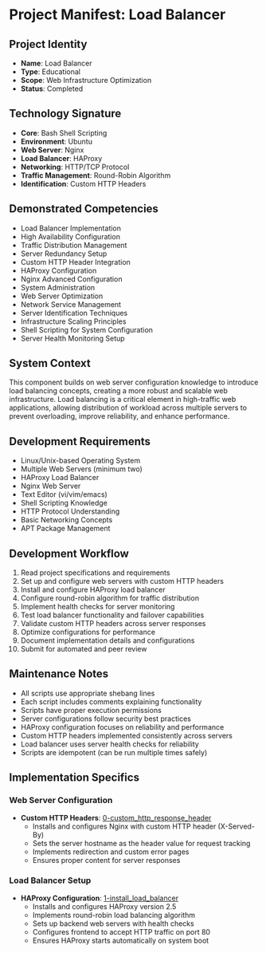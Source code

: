 # Project Manifest: Load Balancer

## Project Identity
- **Name**: Load Balancer
- **Type**: Educational
- **Scope**: Web Infrastructure Optimization
- **Status**: Completed

## Technology Signature
- **Core**: Bash Shell Scripting
- **Environment**: Ubuntu
- **Web Server**: Nginx
- **Load Balancer**: HAProxy
- **Networking**: HTTP/TCP Protocol
- **Traffic Management**: Round-Robin Algorithm
- **Identification**: Custom HTTP Headers

## Demonstrated Competencies
- Load Balancer Implementation
- High Availability Configuration
- Traffic Distribution Management
- Server Redundancy Setup
- Custom HTTP Header Integration
- HAProxy Configuration
- Nginx Advanced Configuration
- System Administration
- Web Server Optimization
- Network Service Management
- Server Identification Techniques
- Infrastructure Scaling Principles
- Shell Scripting for System Configuration
- Server Health Monitoring Setup

## System Context
This component builds on web server configuration knowledge to introduce load balancing concepts, creating a more robust and scalable web infrastructure. Load balancing is a critical element in high-traffic web applications, allowing distribution of workload across multiple servers to prevent overloading, improve reliability, and enhance performance.

## Development Requirements
- Linux/Unix-based Operating System
- Multiple Web Servers (minimum two)
- HAProxy Load Balancer
- Nginx Web Server
- Text Editor (vi/vim/emacs)
- Shell Scripting Knowledge
- HTTP Protocol Understanding
- Basic Networking Concepts
- APT Package Management

## Development Workflow
1. Read project specifications and requirements
2. Set up and configure web servers with custom HTTP headers
3. Install and configure HAProxy load balancer
4. Configure round-robin algorithm for traffic distribution
5. Implement health checks for server monitoring
6. Test load balancer functionality and failover capabilities
7. Validate custom HTTP headers across server responses
8. Optimize configurations for performance
9. Document implementation details and configurations
10. Submit for automated and peer review

## Maintenance Notes
- All scripts use appropriate shebang lines
- Each script includes comments explaining functionality
- Scripts have proper execution permissions
- Server configurations follow security best practices
- HAProxy configuration focuses on reliability and performance
- Custom HTTP headers implemented consistently across servers
- Load balancer uses server health checks for reliability
- Scripts are idempotent (can be run multiple times safely)

## Implementation Specifics

### Web Server Configuration
- **Custom HTTP Headers**: [0-custom_http_response_header](./0-custom_http_response_header)
  * Installs and configures Nginx with custom HTTP header (X-Served-By)
  * Sets the server hostname as the header value for request tracking
  * Implements redirection and custom error pages
  * Ensures proper content for server responses

### Load Balancer Setup
- **HAProxy Configuration**: [1-install_load_balancer](./1-install_load_balancer)
  * Installs and configures HAProxy version 2.5
  * Implements round-robin load balancing algorithm
  * Sets up backend web servers with health checks
  * Configures frontend to accept HTTP traffic on port 80
  * Ensures HAProxy starts automatically on system boot